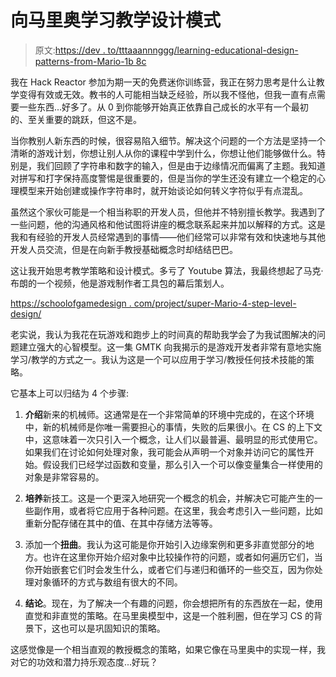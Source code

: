 # 向马里奥学习教学设计模式

> 原文:[https://dev . to/tttaaannnggg/learning-educational-design-patterns-from-Mario-1b 8c](https://dev.to/tttaaannnggg/learning-pedagogical-design-patterns-from-mario-1b8c)

我在 Hack Reactor 参加为期一天的免费迷你训练营，我正在努力思考是什么让教学变得有效或无效。教书的人可能相当缺乏经验，所以我不怪他，但我一直有点需要一些东西...好多了。从 0 到你能够开始真正依靠自己成长的水平有一个最初的、至关重要的跳跃，但这不是。

当你教别人新东西的时候，很容易陷入细节。解决这个问题的一个方法是坚持一个清晰的游戏计划，你想让别人从你的课程中学到什么，你想让他们能够做什么。特别是，我们回顾了字符串和数字的输入，但是由于边缘情况而偏离了主题。我知道对拼写和打字保持高度警惕是很重要的，但是当你的学生还没有建立一个稳定的心理模型来开始创建或操作字符串时，就开始谈论如何转义字符似乎有点混乱。

虽然这个家伙可能是一个相当称职的开发人员，但他并不特别擅长教学。我遇到了一些问题，他的沟通风格和他试图将讲座的概念联系起来并加以解释的方式。这是我和有经验的开发人员经常遇到的事情——他们经常可以非常有效和快速地与其他开发人员交流，但是在向新手教授基础概念时却结结巴巴。

这让我开始思考教学策略和设计模式。多亏了 Youtube 算法，我最终想起了马克·布朗的一个视频，他是游戏制作者工具包的幕后策划人。

[https://schoolofgamedesign . com/project/super-Mario-4-step-level-design/](https://schoolofgamedesign.com/project/super-mario-4-step-level-design/)

老实说，我认为我花在玩游戏和跑步上的时间真的帮助我学会了为我试图解决的问题建立强大的心智模型。这一集 GMTK 向我揭示的是游戏开发者非常有意地实施学习/教学的方式之一。我认为这是一个可以应用于学习/教授任何技术技能的策略。

它基本上可以归结为 4 个步骤:

1.  **介绍**新来的机械师。这通常是在一个非常简单的环境中完成的，在这个环境中，新的机械师是你唯一需要担心的事情，失败的后果很小。在 CS 的上下文中，这意味着一次只引入一个概念，让人们以最普遍、最明显的形式使用它。如果我们在讨论如何处理对象，我可能会从声明一个对象并访问它的属性开始。假设我们已经学过函数和变量，那么引入一个可以像变量集合一样使用的对象是非常容易的。

2.  **培养**新技工。这是一个更深入地研究一个概念的机会，并解决它可能产生的一些副作用，或者将它应用于各种问题。在这里，我会考虑引入一些问题，比如重新分配存储在其中的值、在其中存储方法等等。

3.  添加一个**扭曲**。我认为这可能是你开始引入边缘案例和更多非直觉部分的地方。也许在这里你开始介绍对象中比较操作符的问题，或者如何遍历它们，当你开始嵌套它们时会发生什么，或者它们与递归和循环的一些交互，因为你处理对象循环的方式与数组有很大的不同。

4.  **结论**。现在，为了解决一个有趣的问题，你会想把所有的东西放在一起，使用直觉和非直觉的策略。在马里奥模型中，这是一个胜利圈，但在学习 CS 的背景下，这也可以是巩固知识的策略。

这感觉像是一个相当直观的教授概念的策略，如果它像在马里奥中的实现一样，我对它的功效和潜力持乐观态度...好玩？